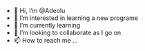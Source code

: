 - 👋 Hi, I’m @Adeolu
- 👀 I’m interested in learning a new programe
- 🌱 I’m currently learning
- 💞️ I’m looking to collaborate as I go on
- 📫 How to reach me ...

<!---
Fontzman/Fontzman is a ✨ special ✨ repository because its `README.md` (this file) appears on your GitHub profile.
You can click the Preview link to take a look at your changes.
--->
